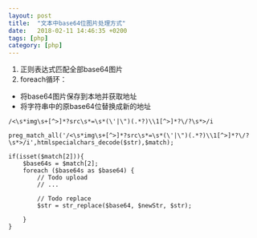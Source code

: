 ```yaml
---
layout: post
title:  "文本中base64位图片处理方式"
date:   2018-02-11 14:46:35 +0200
tags: [php]
category: [php]
---
```


1. 正则表达式匹配全部base64图片
2. foreach循环：
  - 将base64图片保存到本地并获取地址
  - 将字符串中的原base64位替换成新的地址

```
/<\s*img\s+[^>]*?src\s*=\s*(\'|\")(.*?)\\1[^>]*?\/?\s*>/i
```

```
preg_match_all('/<\s*img\s+[^>]*?src\s*=\s*(\'|\")(.*?)\\1[^>]*?\/?\s*>/i',htmlspecialchars_decode($str),$match);

if(isset($match[2])){
	$base64s = $match[2];
	foreach ($base64s as $base64) {
		// Todo upload
		// ...
		
		// Todo replace
		$str = str_replace($base64, $newStr, $str);

	}
}
```